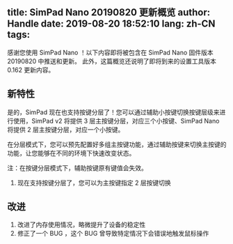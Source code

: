 title: SimPad Nano 20190820 更新概览
author: Handle
date: 2019-08-20 18:52:10
lang: zh-CN
tags:
---
感谢您使用 SimPad Nano ！以下内容即将被包含在 SimPad Nano 固件版本 20190820 中推送和更新。
此外，这篇概览还说明了即将到来的设置工具版本 0.162 更新内容。

<!--more-->

## 新特性

是的，SimPad 现在也支持按键分层了！您可以通过辅助小按键切换按键层级来进行使用，SimPad v2 将提供 3 层主按键分层，对应三个小按键、SimPad Nano 将提供 2 层主按键分层，对应一个小按键。

在分层模式下，您可以预先配置好多组主按键功能，通过辅助按键来切换主按键的功能，让您能够在不同的环境下快速改变状态。

注：在按键分层模式下，辅助按键原有键值会失效。

1. 现在支持按键分层了，您可以为主按键指定 2 层按键切换

## 改进

1. 改进了内存使用情况，略微提升了设备的稳定性
2. 修正了一个 BUG ，这个 BUG 曾导致特定情况下会错误地触发鼠标操作